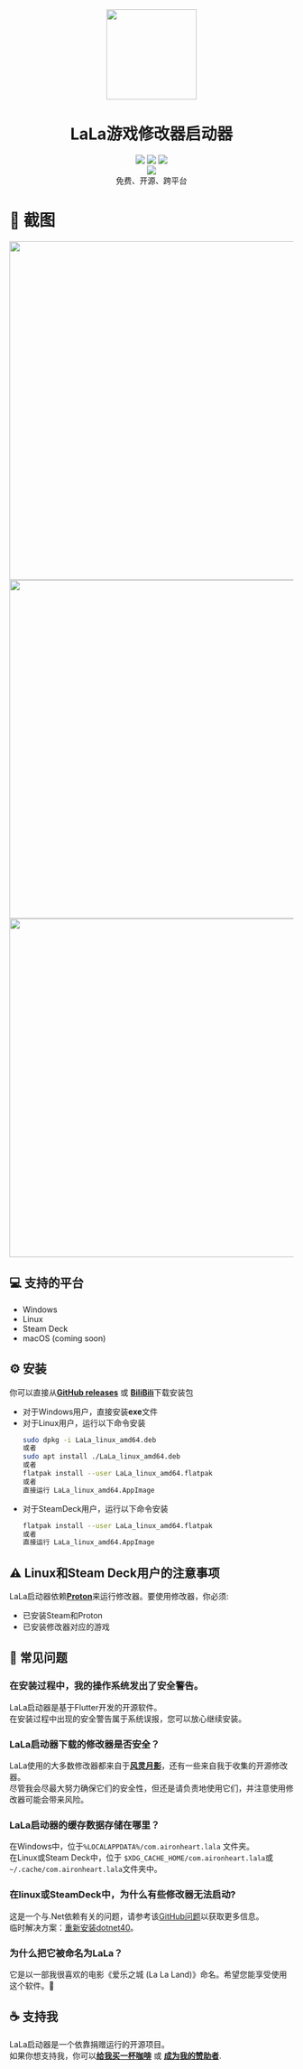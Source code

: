 <div align="center">
  <img width="160" src="image/LaLa_round.png">
  <h1>LaLa游戏修改器启动器</h1>
  <div>
    <img src="https://img.shields.io/badge/Windows-0078D6?style=for-the-badge&logo=windows&logoColor=white">
    <img src="https://img.shields.io/badge/Linux-FCC624?style=for-the-badge&logo=linux&logoColor=black">
    <img src="https://img.shields.io/badge/steam-%23000000.svg?style=for-the-badge&logo=steam&logoColor=white">
  </div>
    <div>
    <img src="https://img.shields.io/badge/License-AGPL_v3-blue.svg">
  </div>
  免费、开源、跨平台
</div>

# 👀 截图
<div align="center">
  <img src="image/library.png" width=600 />
  <img src="image/game.png" width=600 />
  <img src="image/detail.png" width=600 />
</div>

## 💻 支持的平台
* Windows
* Linux
* Steam Deck
* macOS (coming soon)

## ⚙️ 安装
你可以直接从[**GitHub releases**](https://github.com/wyyadd/LaLa/releases) 或 [**BiliBili**](https://www.bilibili.com/read/cv27455416)下载安装包
- 对于Windows用户，直接安装**exe**文件
- 对于Linux用户，运行以下命令安装
    ```bash
    sudo dpkg -i LaLa_linux_amd64.deb
    或者
    sudo apt install ./LaLa_linux_amd64.deb
    或者
    flatpak install --user LaLa_linux_amd64.flatpak
    或者
    直接运行 LaLa_linux_amd64.AppImage
    ```
- 对于SteamDeck用户，运行以下命令安装
    ```bash
    flatpak install --user LaLa_linux_amd64.flatpak
    或者
    直接运行 LaLa_linux_amd64.AppImage
    ```

## ⚠️ Linux和Steam Deck用户的注意事项
LaLa启动器依赖[**Proton**](https://github.com/ValveSoftware/Proton)来运行修改器。要使用修改器，你必须:
- 已安装Steam和Proton
- 已安装修改器对应的游戏

## 🙋 常见问题
### 在安装过程中，我的操作系统发出了安全警告。
LaLa启动器是基于Flutter开发的开源软件。  
在安装过程中出现的安全警告属于系统误报，您可以放心继续安装。

### LaLa启动器下载的修改器是否安全？
LaLa使用的大多数修改器都来自于[**风灵月影**](https://flingtrainer.com)，还有一些来自我于收集的开源修改器。  
尽管我会尽最大努力确保它们的安全性，但还是请负责地使用它们，并注意使用修改器可能会带来风险。

### LaLa启动器的缓存数据存储在哪里？
在Windows中，位于```%LOCALAPPDATA%/com.aironheart.lala``` 文件夹。  
在Linux或Steam Deck中，位于 ```$XDG_CACHE_HOME/com.aironheart.lala```或```~/.cache/com.aironheart.lala```文件夹中。

### 在linux或SteamDeck中，为什么有些修改器无法启动?
这是一个与.Net依赖有关的问题，请参考该[GitHub问题](https://github.com/madewokherd/wine-mono/issues/167)以获取更多信息。  
临时解决方案：[重新安装dotnet40](docs/reinstall_dotnet40.md)。

### 为什么把它被命名为LaLa？
它是以一部我很喜欢的电影《爱乐之城 (La La Land)》命名。希望您能享受使用这个软件。💃

## ☕ 支持我
LaLa启动器是一个依靠捐赠运行的开源项目。  
如果你想支持我，你可以[**给我买一杯咖啡**](https://ko-fi.com/LaLaLauncher) 或 [**成为我的赞助者**](https://www.patreon.com/LaLaLauncher).
